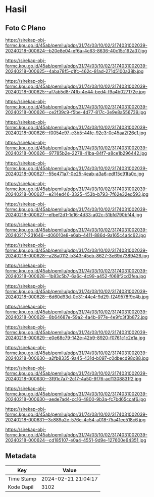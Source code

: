 # Hasil

## Foto C Plano

https://sirekap-obj-formc.kpu.go.id/45ab/pemilu/pdpr/31/74/03/10/02/3174031002039-20240218-000624--b20e8e04-ef6a-4c63-8636-40c15c192a37.jpg

https://sirekap-obj-formc.kpu.go.id/45ab/pemilu/pdpr/31/74/03/10/02/3174031002039-20240218-000625--4aba78f5-c1fc-462c-81ad-271d5100a38b.jpg

https://sirekap-obj-formc.kpu.go.id/45ab/pemilu/pdpr/31/74/03/10/02/3174031002039-20240218-000625--af7ab5d8-74fb-4e44-bed4-f9a4b027172e.jpg

https://sirekap-obj-formc.kpu.go.id/45ab/pemilu/pdpr/31/74/03/10/02/3174031002039-20240218-000626--ce2f39c9-f5be-4d77-817c-3e9e8a556739.jpg

https://sirekap-obj-formc.kpu.go.id/45ab/pemilu/pdpr/31/74/03/10/02/3174031002039-20240218-000626--f0054e97-e3b5-44fe-92c3-0c45aa2f26c1.jpg

https://sirekap-obj-formc.kpu.go.id/45ab/pemilu/pdpr/31/74/03/10/02/3174031002039-20240218-000626--97785b2e-2278-41ba-84f7-a8ce1b296442.jpg

https://sirekap-obj-formc.kpu.go.id/45ab/pemilu/pdpr/31/74/03/10/02/3174031002039-20240218-000627--55e471a7-0e25-4eab-a3a6-edf15c91fa0c.jpg

https://sirekap-obj-formc.kpu.go.id/45ab/pemilu/pdpr/31/74/03/10/02/3174031002039-20240218-000627--e214ed46-3325-453b-b793-7f62e32ed593.jpg

https://sirekap-obj-formc.kpu.go.id/45ab/pemilu/pdpr/31/74/03/10/02/3174031002039-20240218-000627--efbef2d1-1c16-4d33-a02c-51bfd790bf44.jpg

https://sirekap-obj-formc.kpu.go.id/45ab/pemilu/pdpr/31/74/03/10/02/3174031002039-20240217-231646--d06010e8-e6ab-4411-886d-9a165c4a4c62.jpg

https://sirekap-obj-formc.kpu.go.id/45ab/pemilu/pdpr/31/74/03/10/02/3174031002039-20240218-000628--a28a0112-b343-45eb-8627-3e69d7389426.jpg

https://sirekap-obj-formc.kpu.go.id/45ab/pemilu/pdpr/31/74/03/10/02/3174031002039-20240218-000628--1b83c5b7-6a6c-4c99-a452-f068f2cd3fea.jpg

https://sirekap-obj-formc.kpu.go.id/45ab/pemilu/pdpr/31/74/03/10/02/3174031002039-20240218-000628--6d60d93d-0c31-44c4-9d29-f249578f9c4b.jpg

https://sirekap-obj-formc.kpu.go.id/45ab/pemilu/pdpr/31/74/03/10/02/3174031002039-20240218-000629--8b64687e-59a2-4a4b-977e-4e9fc3f3b872.jpg

https://sirekap-obj-formc.kpu.go.id/45ab/pemilu/pdpr/31/74/03/10/02/3174031002039-20240218-000629--e0e68c79-142e-42b9-8920-f0761c1c2e1a.jpg

https://sirekap-obj-formc.kpu.go.id/45ab/pemilu/pdpr/31/74/03/10/02/3174031002039-20240218-000630--a2fb8335-9a45-431d-b097-c0dbecd98c88.jpg

https://sirekap-obj-formc.kpu.go.id/45ab/pemilu/pdpr/31/74/03/10/02/3174031002039-20240218-000630--3f91c7a7-2c17-4a50-9f76-acf1308831f2.jpg

https://sirekap-obj-formc.kpu.go.id/45ab/pemilu/pdpr/31/74/03/10/02/3174031002039-20240218-000630--aede7ad4-cc16-4800-9b3a-fc7bd65ccaf6.jpg

https://sirekap-obj-formc.kpu.go.id/45ab/pemilu/pdpr/31/74/03/10/02/3174031002039-20240218-000631--3c889a2e-576e-4c54-a018-75a41ee518c6.jpg

https://sirekap-obj-formc.kpu.go.id/45ab/pemilu/pdpr/31/74/03/10/02/3174031002039-20240218-000624--cd185107-e0a4-4551-9d9e-127600e64351.jpg


## Metadata

| Key        | Value               |
| ---------- | ------------------- |
| Time Stamp | 2024-02-21 21:04:17 |
| Kode Dapil | 3102                |



